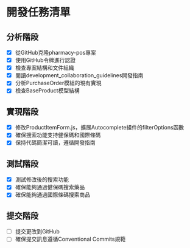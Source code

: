 # 開發任務清單

## 分析階段
- [x] 從GitHub克隆pharmacy-pos專案
- [x] 使用GitHub令牌進行認證
- [x] 檢查專案結構和文件組織
- [x] 閱讀development_collaboration_guidelines開發指南
- [x] 分析PurchaseOrder模組的現有實現
- [x] 檢查BaseProduct模型結構

## 實現階段
- [x] 修改ProductItemForm.js，擴展Autocomplete組件的filterOptions函數
- [x] 確保搜索功能支持健保碼和國際條碼
- [x] 保持代碼簡潔可讀，遵循開發指南

## 測試階段
- [x] 測試修改後的搜索功能
- [x] 確保能夠通過健保碼搜索藥品
- [x] 確保能夠通過國際條碼搜索商品

## 提交階段
- [ ] 提交更改到GitHub
- [ ] 確保提交訊息遵循Conventional Commits規範

